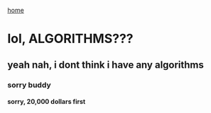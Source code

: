 [home](/)

# lol, ALGORITHMS???
## yeah nah, i dont think i have any algorithms
### sorry buddy
#### sorry, 20,000 dollars first
